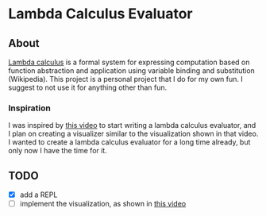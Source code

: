 # Lambda Calculus Evaluator
## About
[Lambda calculus](https://en.wikipedia.org/wiki/Lambda_calculus) is a formal system for expressing computation based on function abstraction and application using variable binding and substitution (Wikipedia).
This project is a personal project that I do for my own fun.
I suggest to not use it for anything other than fun.

### Inspiration
I was inspired by [this video](https://www.youtube.com/watch?v=RcVA8Nj6HEo) to start writing a lambda calculus evaluator, and I plan on creating a visualizer similar to the visualization shown in that video. I wanted to create a lambda calculus evaluator for a long time already, but only now I have the time for it.

## TODO
 - [x] add a REPL
 - [ ] implement the visualization, as shown in [this video](https://www.youtube.com/watch?v=RcVA8Nj6HEo)
